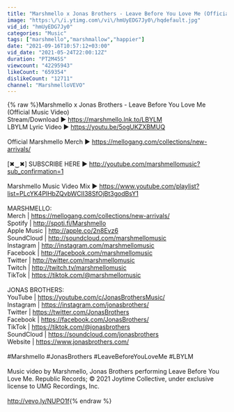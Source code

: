 ```yaml
---
title: "Marshmello x Jonas Brothers - Leave Before You Love Me (Official Music Video)"
image: "https:\/\/i.ytimg.com\/vi\/hmUyEDG7Jy0\/hqdefault.jpg"
vid_id: "hmUyEDG7Jy0"
categories: "Music"
tags: ["marshmello","marshmallow","happier"]
date: "2021-09-16T10:57:12+03:00"
vid_date: "2021-05-24T22:00:12Z"
duration: "PT2M45S"
viewcount: "42295943"
likeCount: "659354"
dislikeCount: "12711"
channel: "MarshmelloVEVO"
---
```

{% raw %}Marshmello x Jonas Brothers - Leave Before You Love Me (Official Music Video)<br />Stream/Download ▶ <a rel="nofollow" target="blank" href="https://marshmello.lnk.to/LBYLM">https://marshmello.lnk.to/LBYLM</a><br />LBYLM Lyric Video ▶ <a rel="nofollow" target="blank" href="https://youtu.be/5ogUKZXBMUQ">https://youtu.be/5ogUKZXBMUQ</a><br /><br />Official Marshmello Merch ▶ <a rel="nofollow" target="blank" href="https://mellogang.com/collections/new-arrivals/">https://mellogang.com/collections/new-arrivals/</a><br /><br />[✖‿✖] SUBSCRIBE HERE ▶ <a rel="nofollow" target="blank" href="http://youtube.com/marshmellomusic?sub_confirmation=1">http://youtube.com/marshmellomusic?sub_confirmation=1</a><br /><br />Marshmello Music Video Mix ▶ <a rel="nofollow" target="blank" href="https://www.youtube.com/playlist?list=PLcYK4PlHbZQvbWClI38SfOjBt3godBsY1">https://www.youtube.com/playlist?list=PLcYK4PlHbZQvbWClI38SfOjBt3godBsY1</a><br /><br />MARSHMELLO:<br />Merch | <a rel="nofollow" target="blank" href="https://mellogang.com/collections/new-arrivals/">https://mellogang.com/collections/new-arrivals/</a><br />Spotify | <a rel="nofollow" target="blank" href="http://spoti.fi/Marshmello">http://spoti.fi/Marshmello</a><br />Apple Music | <a rel="nofollow" target="blank" href="http://apple.co/2n8Evz6">http://apple.co/2n8Evz6</a><br />SoundCloud | <a rel="nofollow" target="blank" href="http://soundcloud.com/marshmellomusic">http://soundcloud.com/marshmellomusic</a><br />Instagram | <a rel="nofollow" target="blank" href="http://instagram.com/marshmellomusic">http://instagram.com/marshmellomusic</a><br />Facebook | <a rel="nofollow" target="blank" href="http://facebook.com/marshmellomusic">http://facebook.com/marshmellomusic</a><br />Twitter | <a rel="nofollow" target="blank" href="http://twitter.com/marshmellomusic">http://twitter.com/marshmellomusic</a><br />Twitch | <a rel="nofollow" target="blank" href="http://twitch.tv/marshmellomusic">http://twitch.tv/marshmellomusic</a><br />TikTok | <a rel="nofollow" target="blank" href="https://tiktok.com/@marshmellomusic">https://tiktok.com/@marshmellomusic</a><br /><br />JONAS BROTHERS:<br />YouTube | <a rel="nofollow" target="blank" href="https://youtube.com/c/JonasBrothersMusic/">https://youtube.com/c/JonasBrothersMusic/</a><br />Instagram | <a rel="nofollow" target="blank" href="https://instagram.com/jonasbrothers/">https://instagram.com/jonasbrothers/</a><br />Twitter | <a rel="nofollow" target="blank" href="https://twitter.com/JonasBrothers">https://twitter.com/JonasBrothers</a><br />Facebook | <a rel="nofollow" target="blank" href="https://facebook.com/JonasBrothers/">https://facebook.com/JonasBrothers/</a><br />TikTok | <a rel="nofollow" target="blank" href="https://tiktok.com/@jonasbrothers">https://tiktok.com/@jonasbrothers</a><br />SoundCloud | <a rel="nofollow" target="blank" href="https://soundcloud.com/jonasbrothers">https://soundcloud.com/jonasbrothers</a><br />Website | <a rel="nofollow" target="blank" href="https://www.jonasbrothers.com/">https://www.jonasbrothers.com/</a><br /><br />#Marshmello #JonasBrothers #LeaveBeforeYouLoveMe #LBYLM<br /><br />Music video by Marshmello, Jonas Brothers performing Leave Before You Love Me. Republic Records; © 2021 Joytime Collective, under exclusive license to UMG Recordings, Inc.<br /><br /><a rel="nofollow" target="blank" href="http://vevo.ly/NUPO1f">http://vevo.ly/NUPO1f</a>{% endraw %}
